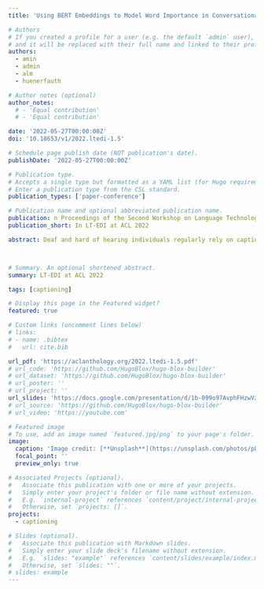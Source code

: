 ```yaml
---
title: 'Using BERT Embeddings to Model Word Importance in Conversational Transcripts for Deaf and Hard of Hearing Users'

# Authors
# If you created a profile for a user (e.g. the default `admin` user), write the username (folder name) here
# and it will be replaced with their full name and linked to their profile.
authors:
  - amin
  - admin
  - alm
  - huenerfauth

# Author notes (optional)
author_notes:
  # - 'Equal contribution'
  # - 'Equal contribution'

date: '2022-05-27T00:00:00Z'
doi: '10.18653/v1/2022.ltedi-1.5'

# Schedule page publish date (NOT publication's date).
publishDate: '2022-05-27T00:00:00Z'

# Publication type.
# Accepts a single type but formatted as a YAML list (for Hugo requirements).
# Enter a publication type from the CSL standard.
publication_types: ['paper-conference']

# Publication name and optional abbreviated publication name.
publication: n Proceedings of the Second Workshop on Language Technology for Equality, Diversity and Inclusion at 60th Annual Meeting of Association of Computational Linguistics
publication_short: In LT-EDI at ACL 2022

abstract: Deaf and hard of hearing individuals regularly rely on captioning while watching live TV. Live TV captioning is evaluated by regulatory agencies using various caption evaluation metrics. However, caption evaluation metrics are often not informed by preferences of DHH users or how meaningful the captions are. There is a need to construct caption evaluation metrics that take the relative importance of words in transcript into account. We conducted correlation analysis between two types of word embeddings and human-annotated labelled word-importance scores in existing corpus. We found that normalized contextualized word embeddings generated using BERT correlated better with manually annotated importance scores than word2vec-based word embeddings. We make available a pairing of word embeddings and their human-annotated importance scores. We also provide proof-of-concept utility by training word importance models, achieving an F1-score of 0.57 in the 6-class word importance classification task.



# Summary. An optional shortened abstract.
summary: LT-EDI at ACL 2022

tags: [captioning]

# Display this page in the Featured widget?
featured: true

# Custom links (uncomment lines below)
# links:
# - name: .bibtex
#   url: cite.bib

url_pdf: 'https://aclanthology.org/2022.ltedi-1.5.pdf'
# url_code: 'https://github.com/HugoBlox/hugo-blox-builder'
# url_dataset: 'https://github.com/HugoBlox/hugo-blox-builder'
# url_poster: ''
# url_project: ''
url_slides: 'https://docs.google.com/presentation/d/1b-099o97AvphFHzwVz6CxCjYjhfNwyEk/edit?usp=sharing&ouid=104913367015461668120&rtpof=true&sd=true'
# url_source: 'https://github.com/HugoBlox/hugo-blox-builder'
# url_video: 'https://youtube.com'

# Featured image
# To use, add an image named `featured.jpg/png` to your page's folder.
image:
  caption: 'Image credit: [**Unsplash**](https://unsplash.com/photos/pLCdAaMFLTE)'
  focal_point: ''
  preview_only: true

# Associated Projects (optional).
#   Associate this publication with one or more of your projects.
#   Simply enter your project's folder or file name without extension.
#   E.g. `internal-project` references `content/project/internal-project/index.md`.
#   Otherwise, set `projects: []`.
projects:
  - captioning

# Slides (optional).
#   Associate this publication with Markdown slides.
#   Simply enter your slide deck's filename without extension.
#   E.g. `slides: "example"` references `content/slides/example/index.md`.
#   Otherwise, set `slides: ""`.
# slides: example
---
```


<!-- {{% callout note %}}
Click the _Cite_ button above to demo the feature to enable visitors to import publication metadata into their reference management software.
{{% /callout %}}

{{% callout note %}}
Create your slides in Markdown - click the _Slides_ button to check out the example.
{{% /callout %}} -->

<!-- Add the publication's **full text** or **supplementary notes** here. You can use rich formatting such as including [code, math, and images](https://docs.hugoblox.com/content/writing-markdown-latex/). -->
